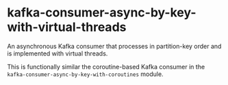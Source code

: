 # kafka-consumer-async-by-key-with-virtual-threads

An asynchronous Kafka consumer that processes in partition-key order and is implemented with virtual threads.

This is functionally similar the coroutine-based Kafka consumer in the `kafka-consumer-async-by-key-with-coroutines` module.
